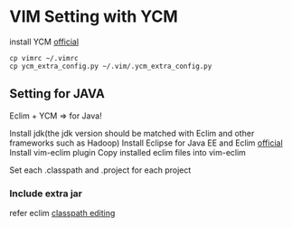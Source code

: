 # VIM Setting with YCM

install YCM [official](https://github.com/Valloric/YouCompleteMe)
```
cp vimrc ~/.vimrc
cp ycm_extra_config.py ~/.vim/.ycm_extra_config.py
```

## Setting for JAVA
Eclim + YCM => for Java!

Install jdk(the jdk version should be matched with Eclim and other frameworks such as Hadoop)
Install Eclipse for Java EE and Eclim [official](http://eclim.org/install.html)
Install vim-eclim plugin
Copy installed eclim files into vim-eclim

Set each .classpath and .project for each project

### Include extra jar
refer eclim [classpath editing](http://eclim.org/vim/java/classpath.html)
